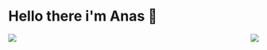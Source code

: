 # Hello there i'm Anas 👋

<img align="left" src="https://github-readme-stats.vercel.app/api?username=Sudoeranas&show_icons=true&theme=radical" />

<img align="right" src="https://github-readme-stats.vercel.app/api/top-langs/?username=Sudoeranas&layout=compact" />
